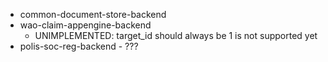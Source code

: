 - common-document-store-backend
- wao-claim-appengine-backend
  - UNIMPLEMENTED: target_id should always be 1 is not supported yet
- polis-soc-reg-backend - ???
